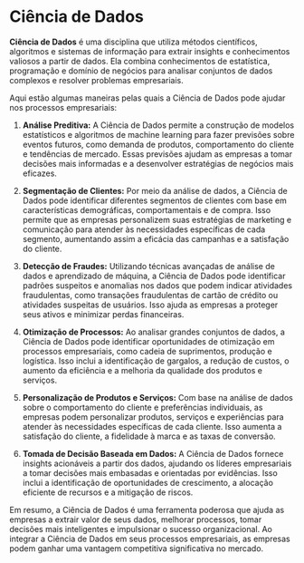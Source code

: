 # Ciência de Dados

**Ciência de Dados** é uma disciplina que utiliza métodos científicos, algoritmos e sistemas de informação para extrair insights e conhecimentos valiosos a partir de dados. Ela combina conhecimentos de estatística, programação e domínio de negócios para analisar conjuntos de dados complexos e resolver problemas empresariais.

Aqui estão algumas maneiras pelas quais a Ciência de Dados pode ajudar nos processos empresariais:

1. **Análise Preditiva:** A Ciência de Dados permite a construção de modelos estatísticos e algoritmos de machine learning para fazer previsões sobre eventos futuros, como demanda de produtos, comportamento do cliente e tendências de mercado. Essas previsões ajudam as empresas a tomar decisões mais informadas e a desenvolver estratégias de negócios mais eficazes.

2. **Segmentação de Clientes:** Por meio da análise de dados, a Ciência de Dados pode identificar diferentes segmentos de clientes com base em características demográficas, comportamentais e de compra. Isso permite que as empresas personalizem suas estratégias de marketing e comunicação para atender às necessidades específicas de cada segmento, aumentando assim a eficácia das campanhas e a satisfação do cliente.

3. **Detecção de Fraudes:** Utilizando técnicas avançadas de análise de dados e aprendizado de máquina, a Ciência de Dados pode identificar padrões suspeitos e anomalias nos dados que podem indicar atividades fraudulentas, como transações fraudulentas de cartão de crédito ou atividades suspeitas de usuários. Isso ajuda as empresas a proteger seus ativos e minimizar perdas financeiras.

4. **Otimização de Processos:** Ao analisar grandes conjuntos de dados, a Ciência de Dados pode identificar oportunidades de otimização em processos empresariais, como cadeia de suprimentos, produção e logística. Isso inclui a identificação de gargalos, a redução de custos, o aumento da eficiência e a melhoria da qualidade dos produtos e serviços.

5. **Personalização de Produtos e Serviços:** Com base na análise de dados sobre o comportamento do cliente e preferências individuais, as empresas podem personalizar produtos, serviços e experiências para atender às necessidades específicas de cada cliente. Isso aumenta a satisfação do cliente, a fidelidade à marca e as taxas de conversão.

6. **Tomada de Decisão Baseada em Dados:** A Ciência de Dados fornece insights acionáveis a partir dos dados, ajudando os líderes empresariais a tomar decisões mais embasadas e orientadas por evidências. Isso inclui a identificação de oportunidades de crescimento, a alocação eficiente de recursos e a mitigação de riscos.

Em resumo, a Ciência de Dados é uma ferramenta poderosa que ajuda as empresas a extrair valor de seus dados, melhorar processos, tomar decisões mais inteligentes e impulsionar o sucesso organizacional. Ao integrar a Ciência de Dados em seus processos empresariais, as empresas podem ganhar uma vantagem competitiva significativa no mercado.
